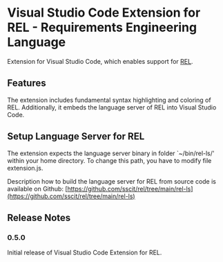 # Visual Studio Code Extension for REL - Requirements Engineering Language

Extension for Visual Studio Code, which enables support for [REL](https://github.com/sscit/rel).

## Features

The extension includes fundamental syntax highlighting and coloring of REL. Additionally, it embeds the language server of REL into Visual Studio Code.

## Setup Language Server for REL

The extension expects the language server binary in folder `~/bin/rel-ls/' within your home directory. To change this path, you have to modify file extension.js.

Description how to build the language server for REL from source code is available on Github: [https://github.com/sscit/rel/tree/main/rel-ls](https://github.com/sscit/rel/tree/main/rel-ls)

## Release Notes

### 0.5.0

Initial release of Visual Studio Code Extension for REL.

